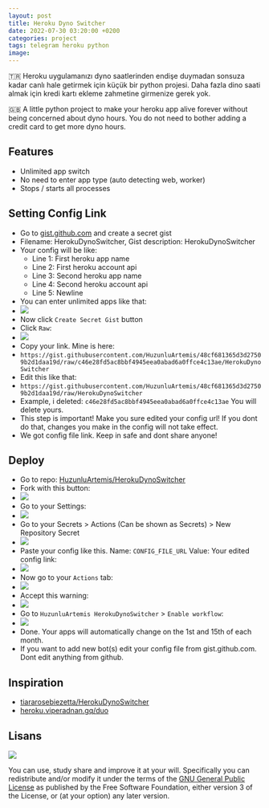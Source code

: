 ```yaml
---
layout: post
title: Heroku Dyno Switcher
date: 2022-07-30 03:20:00 +0200
categories: project
tags: telegram heroku python
image: 
---
```


🇹🇷 Heroku uygulamanızı dyno saatlerinden endişe duymadan sonsuza kadar canlı hale getirmek için küçük bir python projesi. Daha fazla dino saati almak için kredi kartı ekleme zahmetine girmenize gerek yok.

🇬🇧 A little python project to make your heroku app alive forever without being concerned about dyno hours. You do not need to bother adding a credit card to get more dyno hours.

## Features

- Unlimited app switch
- No need to enter app type (auto detecting web, worker)
- Stops / starts all processes

## Setting Config Link

- Go to [gist.github.com](https://gist.github.com) and create a secret gist
- Filename: HerokuDynoSwitcher, Gist description: HerokuDynoSwitcher
- Your config will be like:
  - Line 1: First heroku app name
  - Line 2: First heroku account api
  - Line 3: Second heroku app name
  - Line 4: Second heroku account api
  - Line 5: Newline
- You can enter unlimited apps like that:
- ![](https://i.ibb.co/FBHbW5H/181908371-3e89ced0-c639-418a-8507-5a5e5fcfafe7.png)
- Now click `Create Secret Gist` button
- Click `Raw`:
- ![](https://i.ibb.co/m4xbSFx/181908458-b1870588-b7d4-4a3a-8289-f7f5bada3824.png)
- Copy your link. Mine is here:
- `https://gist.githubusercontent.com/HuzunluArtemis/48cf681365d3d27509b2d1daa19d/raw/c46e28fd5ac8bbf4945eea0abad6a0ffce4c13ae/HerokuDynoSwitcher`
- Edit this like that:
- `https://gist.githubusercontent.com/HuzunluArtemis/48cf681365d3d27509b2d1daa19d/raw/HerokuDynoSwitcher`
- Example, i deleted: `c46e28fd5ac8bbf4945eea0abad6a0ffce4c13ae` You will delete yours.
- This step is important! Make you sure edited your config url! If you dont do that, changes you make in the config will not take effect.
- We got config file link. Keep in safe and dont share anyone!

## Deploy

- Go to repo: [HuzunluArtemis/HerokuDynoSwitcher](https://github.com/HuzunluArtemis/HerokuDynoSwitcher)
- Fork with this button:
- ![](https://i.ibb.co/pbMhpcZ/181908627-a099a958-5841-4fc5-bf70-87cfd1b7665b.png)
- Go to your Settings:
- ![](https://i.ibb.co/ZYbSf24/181908664-ae1fc2cb-6c05-4141-b903-9883a28d3529.png)
- Go to your Secrets > Actions (Can be shown as Secrets) > New Repository Secret
- ![](https://i.ibb.co/n187wTS/181908800-f134353b-7072-4f46-9b37-acc7ba03ca4a.png)
- Paste your config like this. Name: `CONFIG_FILE_URL` Value: Your edited config link:
- ![](https://i.ibb.co/0Y36gGC/181908866-e59276d0-3ca1-4478-aea2-5aa365a40f46.png)
- Now go to your `Actions` tab:
- ![](https://i.ibb.co/hRhYGvj/181909231-11eb6260-9141-4adf-8dcf-94112b87e42d.png)
- Accept this warning:
- ![](https://i.ibb.co/qBfP4YN/181909363-4e51e944-87b1-4144-991c-088de393681b.png)
- Go to `HuzunluArtemis HerokuDynoSwitcher` > `Enable workflow`:
- ![](https://i.ibb.co/GMLw6wR/181909559-d3e83259-8a9f-41c9-b8c3-25bcfc1932d2.png)
- Done. Your apps will automatically change on the 1st and 15th of each month.
- If you want to add new bot(s) edit your config file from gist.github.com. Dont edit anything from github.

## Inspiration

- [tiararosebiezetta/HerokuDynoSwitcher](https://github.com/tiararosebiezetta/HerokuDynoSwitcher)
- [heroku.viperadnan.gq/duo](https://heroku.viperadnan.gq/duo)

## Lisans

![](https://www.gnu.org/graphics/gplv3-127x51.png)

You can use, study share and improve it at your will. Specifically you can redistribute and/or modify it under the terms of the [GNU General Public License](https://www.gnu.org/licenses/gpl-3.0.html) as published by the Free Software Foundation, either version 3 of the License, or (at your option) any later version.
